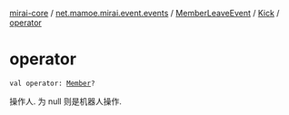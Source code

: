 [mirai-core](../../../index.md) / [net.mamoe.mirai.event.events](../../index.md) / [MemberLeaveEvent](../index.md) / [Kick](index.md) / [operator](./operator.md)

# operator

`val operator: `[`Member`](../../../net.mamoe.mirai.contact/-member/index.md)`?`

操作人. 为 null 则是机器人操作.

